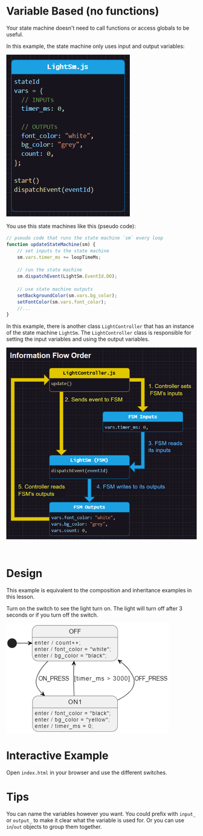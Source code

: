 # Variable Based (no functions)
Your state machine doesn't need to call functions or access globals to be useful.

In this example, the state machine only uses input and output variables:

![](docs/vars.png)

You use this state machines like this (pseudo code):
```js
// pseudo code that runs the state machine `sm` every loop
function updateStateMachine(sm) {
    // set inputs to the state machine
    sm.vars.timer_ms += loopTimeMs;

    // run the state machine
    sm.dispatchEvent(LightSm.EventId.DO);

    // use state machine outputs
    setBackgroundColor(sm.vars.bg_color);
    setFontColor(sm.vars.font_color);
    //...
}
```

In this example, there is another class `LightController` that has an instance of the state machine `LightSm`. The `LightController` class is responsible for setting the input variables and using the output variables.

![](docs/info-flow.png)


<br>


# Design
This example is equivalent to the composition and inheritance examples in this lesson.

Turn on the switch to see the light turn on. The light will turn off after 3 seconds or if you turn off the switch.

![](docs/fsm.png)

# Interactive Example
Open `index.html` in your browser and use the different switches.


# Tips
You can name the variables however you want. You could prefix with `input_` or `output_` to make it clear what the variable is used for. Or you can use `in`/`out` objects to group them together.


